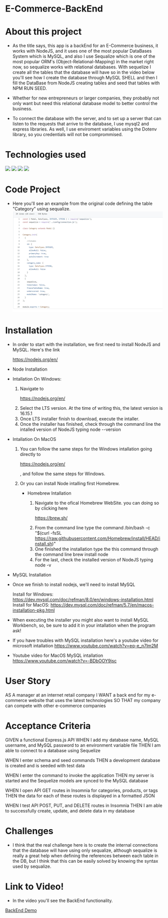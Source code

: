 # E-Commerce-BackEnd

# About this project 
* As the title says, this app is a backEnd for an E-Commerce business, it works with NodeJS, and it uses one of the most popular DataBases System which is MySQL, and also I use Sequalize which is one of the most popular ORM's (Object-Relational-Mapping) in the market right now, so sequalize works with relational databases. With sequelize I create all the tables that the database will have so in the video below you'll see how I create the database through MySQL SHELL and then I fill the DataBase from NodeJS creating tables and seed that tables with NPM RUN SEED.

* Whether for new entrepreneurs or larger companies, they probably not only want but need this relational database model to better control the business.

* To connect the database with the server, and to set up a server that can listen to the requests that arrive to the database, I use mysql2 and express libraries. As well, I use enviroment variables using the Dotenv library, so you credentials will not be comprommised.

# Technologies used
<div style="display=flex flex-row flex-wrap">
    <img src="https://img.shields.io/badge/-JavaScript-F7DF1E?logo=javascript&logoColor=fff">
    <img src="https://img.shields.io/badge/-Node.js-339933?logo=node.js&logoColor=fff">
    <img src="https://img.shields.io/badge/-MySQL-003B57?logo=mysql&logoColor=fff">
    <img src="https://img.shields.io/badge/-GitHub-181717?logo=github&logoColor=fff">
</div>

# Code Project 

* Here you'll see an example from the original code defining the table "Category" using sequalize.
!["Code from category table"](assets/screenshots/tablesCode.jpg)


# Installation 



* In order to start with the installation, we first need to install NodeJS and MySQL. Here's the link<p><a src="https://nodejs.org/en/">https://nodejs.org/en/</a></p>


* Node Installation

* Intallation On Windows:
    
    1. Navigate to <p><a src="https://nodejs.org/en/">https://nodejs.org/en/</a></p>
    2. Select the LTS version. At the time of writing this, the latest version is 16.15.1
    3. Once LTS installer finish to download, execute the intaller.
    4. Once the installer has finished, check through the command line the intalled version of NodeJS typing
        node --version

* Intallation On MacOS

    1. You can follow the same steps for the Windows intallation going directly to <p><a src="https://nodejs.org/en/">https://nodejs.org/en/</a></p>, and follow the same steps for Windows.
    2. Or you can install Node intalling first Homebrew.

        * Homebrew Intallation

            1. Navigate to the ofical Homebrew WebSite. you can doing so by clicking here <p><a src="https://brew.sh/">https://brew.sh/</a></p>
            2. From the command line type the command 
            /bin/bash -c "$(curl -fsSL https://raw.githubusercontent.com/Homebrew/install/HEAD/install.sh)"
            3. One finished the installation type the this command through the command line
            brew install node
            4. For the last, check the installed version of NodeJS typing 
            node -v


* MySQL Installation 

* Once we finish to install nodejs, we'll need to install MySQL 

    Install for Windows: <a src="https://dev.mysql.com/doc/refman/8.0/en/windows-installation.html">https://dev.mysql.com/doc/refman/8.0/en/windows-installation.html</a>
    Install for MacOS: <a src="https://dev.mysql.com/doc/refman/5.7/en/macos-installation-pkg.html">https://dev.mysql.com/doc/refman/5.7/en/macos-installation-pkg.html</a>

* When executing the installer you might also want to install MySQL Workbench, so, be sure to add it in your intallation when the program ask!
* If you have troubles with MySQL installation here's a youtube video for microsoft intallation <a src="https://www.youtube.com/watch?v=eq-e_n7lm2M">https://www.youtube.com/watch?v=eq-e_n7lm2M</a>

* Youtube video for MacOS MySQL intallation <a src="https://www.youtube.com/watch?v=-BDbOOY9jsc">https://www.youtube.com/watch?v=-BDbOOY9jsc</a>


# User Story

AS A manager at an internet retail company
I WANT a back end for my e-commerce website that uses the latest technologies
SO THAT my company can compete with other e-commerce companies

# Acceptance Criteria

GIVEN a functional Express.js API
WHEN I add my database name, MySQL username, and MySQL password to an environment variable file
THEN I am able to connect to a database using Sequelize

WHEN I enter schema and seed commands
THEN a development database is created and is seeded with test data

WHEN I enter the command to invoke the application
THEN my server is started and the Sequelize models are synced to the MySQL database

WHEN I open API GET routes in Insomnia for categories, products, or tags
THEN the data for each of these routes is displayed in a formatted JSON

WHEN I test API POST, PUT, and DELETE routes in Insomnia
THEN I am able to successfully create, update, and delete data in my database




# Challenges
* I think that the real challenge here is to create the internal connections that the database will have using only sequalize, although sequalize is really a great help when defining the references between each table in the DB, but I think that this can be easily solved by knowing the syntax used by sequalize.


# Link to Video!
* In the video you'll see the BackEnd functionality.
<div><a href="https://drive.google.com/file/d/1UsbSQ5RegvqVPKQghQcotLU7-IixRx02/view?usp=sharing">BackEnd Demo</a></div>

